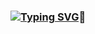 ### <a href="https://git.io/typing-svg"><img src="https://readme-typing-svg.demolab.com?font=Fira+Code&size=22&pause=1000&color=52A7F7&random=false&width=435&lines=Hi%2C+I'm+Mehedi+Hasan;Welcome+to+my+profile" alt="Typing SVG" /></a>👋

<!--
**sohel-ics-1619/Sohel-ics-1619** is a ✨ _special_ ✨ repository because its `README.md` (this file) appears on your GitHub profile.

Here are some ideas to get you started:

- 🔭 I’m currently working on ...
- 🌱 I’m currently learning ...
- 👯 I’m looking to collaborate on ...
- 🤔 I’m looking for help with ...
- 💬 Ask me about ...
- 📫 How to reach me: ...
- 😄 Pronouns: ...
- ⚡ Fun fact: ...
-->
